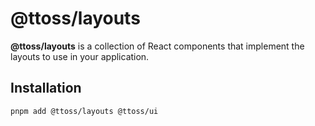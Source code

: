 # @ttoss/layouts

**@ttoss/layouts** is a collection of React components that implement the layouts to use in your application.

## Installation

```shell
pnpm add @ttoss/layouts @ttoss/ui
```
